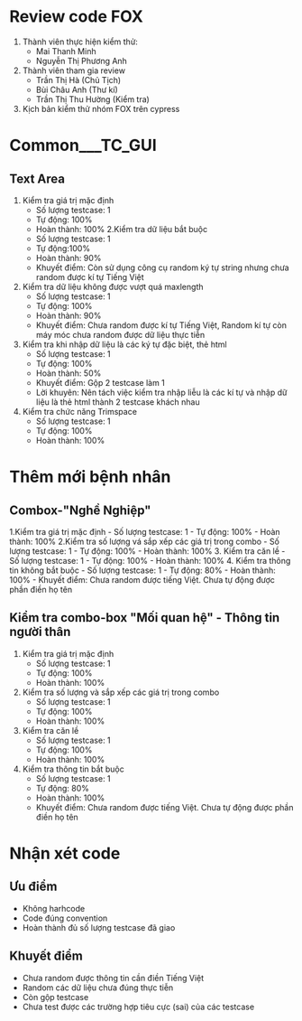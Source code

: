# Review code FOX
1. Thành viên thực hiện kiểm thử:
	- Mai Thanh Minh
	- Nguyễn Thị Phương Anh
2. Thành viên tham gia review
	- Trần Thị Hà (Chủ Tịch)
	- Bùi Châu Anh (Thư kí)
	- Trần Thị Thu Hường (Kiểm tra)
3. Kịch bản kiểm thử nhóm FOX trên cypress
# Common___TC_GUI
## Text Area
1. Kiểm tra giá trị mặc định
	- Số lượng testcase: 1
	- Tự động: 100%
	- Hoàn thành: 100%
2.Kiểm tra dữ liệu bắt buộc
	- Số lượng testcase: 1
	- Tự động:100%
	- Hoàn thành: 90%
	- Khuyết điểm: Còn sử dụng công cụ random ký tự string nhưng chưa random được kí tự Tiếng Việt
3. Kiểm tra dữ liệu không được vượt quá maxlength
	- Số lượng testcase: 1
	- Tự động: 100%
	- Hoàn thành: 90%
	- Khuyết điểm: Chưa random được kí tự Tiếng Việt, Random kí tự còn máy móc chưa random được dữ liệu thực tiễn
4. Kiểm tra khi nhập dữ liệu là các ký tự đặc biệt, thẻ html
	- Số lượng testcase: 1
	- Tự động: 100%
	- Hoàn thành: 50%
	- Khuyết điểm: Gộp 2 testcase làm 1
	- Lời khuyên: Nên tách việc kiểm tra nhập liễu là các kí tự và  nhập dữ liệu là thẻ html thành 2 testcase khách nhau
5. Kiểm tra chức năng Trimspace
	- Số lượng testcase: 1
	- Tự động: 100%
	- Hoàn thành: 100%

# Thêm mới bệnh nhân
## Combox-"Nghề Nghiệp"
1.Kiểm tra giá trị mặc định
	- Số lượng testcase: 1
	- Tự động: 100%
	- Hoàn thành: 100%
2.Kiểm tra số lượng vá sắp xếp các giá trị trong combo
	- Số lượng testcase: 1
	- Tự động: 100%
	- Hoàn thành: 100%
3. Kiểm tra căn lề
	- Số lượng testcase: 1
	- Tự động: 100%
	- Hoàn thành: 100%
4. Kiểm tra thông tin không bắt buộc
	- Số lượng testcase: 1
	- Tự động: 80%
	- Hoàn thành: 100%
	- Khuyết điểm: Chưa random được tiếng Việt. Chưa tự động được phần điền họ tên
## Kiểm tra combo-box "Mối quan hệ" - Thông tin người thân
1. Kiểm tra giá trị mặc định
	- Số lượng testcase: 1
	- Tự động: 100%
	- Hoàn thành: 100%
2. Kiểm tra số lượng và sắp xếp các giá trị trong  combo
	- Số lượng testcase: 1
	- Tự động: 100%
	- Hoàn thành: 100%
3. Kiểm tra căn lề
	- Số lượng testcase: 1
	- Tự động: 100%
	- Hoàn thành: 100%
4. Kiểm tra thông tin bắt buộc
	- Số lượng testcase: 1
	- Tự động: 80%
	- Hoàn thành: 100%
	- Khuyết điểm: Chưa random được tiếng Việt. Chưa tự động được phần điền họ tên
# Nhận xét code
## Ưu điểm
- Không harhcode
- Code đúng convention
- Hoàn thành đủ số lượng testcase đã giao
## Khuyết điểm
- Chưa random được thông tin cần điền Tiếng Việt
- Random các dữ liệu chưa đúng thực tiễn
- Còn gộp testcase
- Chưa test được các trường hợp tiêu cực (sai) của các testcase
